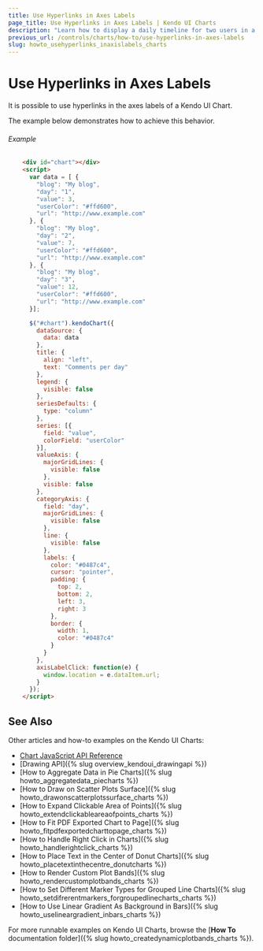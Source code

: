```yaml
---
title: Use Hyperlinks in Axes Labels
page_title: Use Hyperlinks in Axes Labels | Kendo UI Charts
description: "Learn how to display a daily timeline for two users in a Kendo UI Chart."
previous_url: /controls/charts/how-to/use-hyperlinks-in-axes-labels
slug: howto_usehyperlinks_inaxislabels_charts
---
```


# Use Hyperlinks in Axes Labels

It is possible to use hyperlinks in the axes labels of a Kendo UI Chart.

The example below demonstrates how to achieve this behavior.

###### Example

```html
    <div id="chart"></div>
    <script>
      var data = [ {
        "blog": "My blog",
        "day": "1",
        "value": 3,
        "userColor": "#ffd600",
        "url": "http://www.example.com"
      }, {
        "blog": "My blog",
        "day": "2",
        "value": 7,
        "userColor": "#ffd600",
        "url": "http://www.example.com"
      }, {
        "blog": "My blog",
        "day": "3",
        "value": 12,
        "userColor": "#ffd600",
        "url": "http://www.example.com"
      }];

      $("#chart").kendoChart({
        dataSource: {
          data: data
        },
        title: {
          align: "left",
          text: "Comments per day"
        },
        legend: {
          visible: false
        },
        seriesDefaults: {
          type: "column"
        },
        series: [{
          field: "value",
          colorField: "userColor"
        }],
        valueAxis: {
          majorGridLines: {
            visible: false
          },
          visible: false
        },
        categoryAxis: {
          field: "day",
          majorGridLines: {
            visible: false
          },
          line: {
            visible: false
          },
		  labels: {
            color: "#0487c4",
            cursor: "pointer",
            padding: {
              top: 2,
              bottom: 2,
              left: 3,
              right: 3
            },
            border: {
              width: 1,
              color: "#0487c4"
            }
          }
        },
        axisLabelClick: function(e) {
          window.location = e.dataItem.url;
        }
      });
    </script>
```

## See Also

Other articles and how-to examples on the Kendo UI Charts:

* [Chart JavaScript API Reference](/api/javascript/dataviz/ui/chart)
* [Drawing API]({% slug overview_kendoui_drawingapi %})
* [How to Aggregate Data in Pie Charts]({% slug howto_aggregatedata_piecharts %})
* [How to Draw on Scatter Plots Surface]({% slug howto_drawonscatterplotssurface_charts %})
* [How to Expand Clickable Area of Points]({% slug howto_extendclickableareaofpoints_charts %})
* [How to Fit PDF Exported Chart to Page]({% slug howto_fitpdfexportedcharttopage_charts %})
* [How to Handle Right Click in Charts]({% slug howto_handlerightclick_charts %})
* [How to Place Text in the Center of Donut Charts]({% slug howto_placetextinthecentre_donutcharts %})
* [How to Render Custom Plot Bands]({% slug howto_rendercustomplotbands_charts %})
* [How to Set Different Marker Types for Grouped Line Charts]({% slug howto_setdifrerentmarkers_forgroupedlinecharts_charts %})
* [How to Use Linear Gradient As Background in Bars]({% slug howto_uselineargradient_inbars_charts %})

For more runnable examples on Kendo UI Charts, browse the [**How To** documentation folder]({% slug howto_createdynamicplotbands_charts %}).
